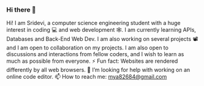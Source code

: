 ### Hi there 👋
Hi! I am Sridevi, a computer science engineering student with a huge interest in coding 💻 and web development 🕸. I am currently learning APIs, Databases and Back-End Web Dev. I am also working on several projects 📽 and I am open to collaboration on my projects. I am also open to discussions and interactions from fellow coders, and I wish to learn as much as possible from everyone. 
⚡ Fun fact: Websites are rendered differently by all web browsers.
🤔 I’m looking for help with working on an online code editor.
📫 How to reach me: mya82684@gmail.com

<!--
**srii5477/srii5477** is a ✨ _special_ ✨ repository because its `README.md` (this file) appears on your GitHub profile.

Here are some ideas to get you started:

- 🔭 I’m currently working on ...
- 🌱 I’m currently learning ...
- 👯 I’m looking to collaborate on ...
- 🤔 I’m looking for help with ...
- 💬 Ask me about ...
- 📫 How to reach me: ...
- 😄 Pronouns: ...
- ⚡ Fun fact: ...
-->
